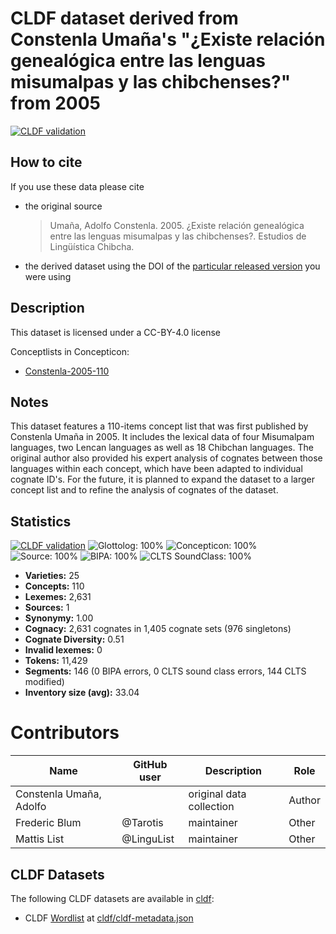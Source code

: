 # CLDF dataset derived from Constenla Umaña's "¿Existe relación genealógica entre las lenguas misumalpas y las chibchenses?" from 2005

[![CLDF validation](https://github.com/lexibank/constenlachibchan/workflows/CLDF-validation/badge.svg)](https://github.com/lexibank/constenlachibchan/actions?query=workflow%3ACLDF-validation)

## How to cite

If you use these data please cite
- the original source
  > Umaña, Adolfo Constenla. 2005. ¿Existe relación genealógica entre las lenguas misumalpas y las chibchenses?. Estudios de Lingüística Chibcha.
- the derived dataset using the DOI of the [particular released version](../../releases/) you were using

## Description


This dataset is licensed under a CC-BY-4.0 license


Conceptlists in Concepticon:
- [Constenla-2005-110](https://concepticon.clld.org/contributions/Constenla-2005-110)
## Notes

This dataset features a 110-items concept list that was first published by Constenla Umaña in 2005. It includes the lexical data of four Misumalpam languages, two Lencan languages as well as 18 Chibchan languages. The original author also provided his expert analysis of cognates between those languages within each concept, which have been adapted to individual cognate ID's. For the future, it is planned to expand the dataset to a larger concept list and to refine the analysis of cognates of the dataset.


## Statistics


[![CLDF validation](https://github.com/lexibank/constenlachibchan/workflows/CLDF-validation/badge.svg)](https://github.com/lexibank/constenlachibchan/actions?query=workflow%3ACLDF-validation)
![Glottolog: 100%](https://img.shields.io/badge/Glottolog-100%25-brightgreen.svg "Glottolog: 100%")
![Concepticon: 100%](https://img.shields.io/badge/Concepticon-100%25-brightgreen.svg "Concepticon: 100%")
![Source: 100%](https://img.shields.io/badge/Source-100%25-brightgreen.svg "Source: 100%")
![BIPA: 100%](https://img.shields.io/badge/BIPA-100%25-brightgreen.svg "BIPA: 100%")
![CLTS SoundClass: 100%](https://img.shields.io/badge/CLTS%20SoundClass-100%25-brightgreen.svg "CLTS SoundClass: 100%")

- **Varieties:** 25
- **Concepts:** 110
- **Lexemes:** 2,631
- **Sources:** 1
- **Synonymy:** 1.00
- **Cognacy:** 2,631 cognates in 1,405 cognate sets (976 singletons)
- **Cognate Diversity:** 0.51
- **Invalid lexemes:** 0
- **Tokens:** 11,429
- **Segments:** 146 (0 BIPA errors, 0 CLTS sound class errors, 144 CLTS modified)
- **Inventory size (avg):** 33.04

# Contributors

Name | GitHub user | Description | Role
--- | --- | --- | ---
Constenla Umaña, Adolfo |  | original data collection | Author
Frederic Blum | @Tarotis | maintainer | Other
Mattis List | @LinguList | maintainer | Other




## CLDF Datasets

The following CLDF datasets are available in [cldf](cldf):

- CLDF [Wordlist](https://github.com/cldf/cldf/tree/master/modules/Wordlist) at [cldf/cldf-metadata.json](cldf/cldf-metadata.json)